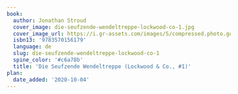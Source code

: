 ```yaml
---
book:
  author: Jonathan Stroud
  cover_image: die-seufzende-wendeltreppe-lockwood-co-1.jpg
  cover_image_url: https://i.gr-assets.com/images/S/compressed.photo.goodreads.com/books/1367070375l/17855293.jpg
  isbn13: '9783570156179'
  language: de
  slug: die-seufzende-wendeltreppe-lockwood-co-1
  spine_color: '#c6a78b'
  title: 'Die Seufzende Wendeltreppe (Lockwood & Co., #1)'
plan:
  date_added: '2020-10-04'
---
```

